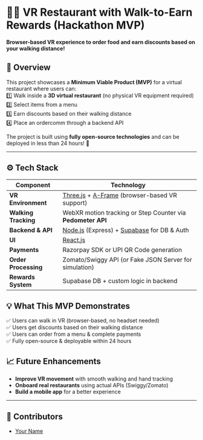 

# 🏃‍♂️ VR Restaurant with Walk-to-Earn Rewards (Hackathon MVP)  
**Browser-based VR experience to order food and earn discounts based on your walking distance!**  

## 📖 Overview  
This project showcases a **Minimum Viable Product (MVP)** for a virtual restaurant where users can:  
1️⃣ Walk inside a **3D virtual restaurant** (no physical VR equipment required)  
2️⃣ Select items from a menu  
3️⃣ Earn discounts based on their walking distance  
4️⃣ Place an ordercomm through a backend API  

The project is built using **fully open-source technologies** and can be deployed in less than 24 hours! 🚀  

---

## ⚙️ Tech Stack  
| Component           | Technology                                                                                  |
|---------------------|---------------------------------------------------------------------------------------------|
| **VR Environment**  | [Three.js](https://threejs.org/) + [A-Frame](https://aframe.io/) (browser-based VR support) |
| **Walking Tracking**| WebXR motion tracking or Step Counter via **Pedometer API**                                  |
| **Backend & API**   | [Node.js](https://nodejs.org/) (Express) + [Supabase](https://supabase.com/) for DB & Auth  |
| **UI**             | [React.js](https://reactjs.org/)                                                             |
| **Payments**        | Razorpay SDK or UPI QR Code generation                                                      |
| **Order Processing**| Zomato/Swiggy API (or Fake JSON Server for simulation)                                      |
| **Rewards System**  | Supabase DB + custom logic in backend                                                       |


## 💡 What This MVP Demonstrates  
✅ Users can walk in VR (browser-based, no headset needed)  
✅ Users get discounts based on their walking distance  
✅ Users can order from a menu & complete payments  
✅ Fully open-source & deployable within 24 hours  



## 📈 Future Enhancements  
- **Improve VR movement** with smooth walking and hand tracking  
- **Onboard real restaurants** using actual APIs (Swiggy/Zomato)  
- **Build a mobile app** for a better experience  

---

## 🤝 Contributors  
- [Your Name](https://github.com/your-username)  

